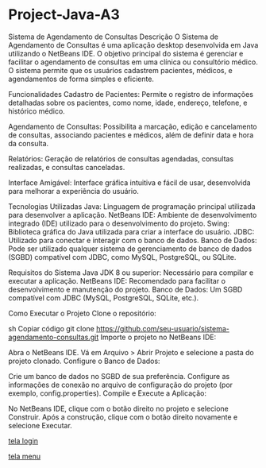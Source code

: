 # Project-Java-A3
Sistema de Agendamento de Consultas
Descrição
O Sistema de Agendamento de Consultas é uma aplicação desktop desenvolvida em Java utilizando o NetBeans IDE. O objetivo principal do sistema é gerenciar e facilitar o agendamento de consultas em uma clínica ou consultório médico. O sistema permite que os usuários cadastrem pacientes, médicos, e agendamentos de forma simples e eficiente.

Funcionalidades
Cadastro de Pacientes: Permite o registro de informações detalhadas sobre os pacientes, como nome, idade, endereço, telefone, e histórico médico.

Agendamento de Consultas: Possibilita a marcação, edição e cancelamento de consultas, associando pacientes e médicos, além de definir data e hora da consulta.

Relatórios: Geração de relatórios de consultas agendadas, consultas realizadas, e consultas canceladas.

Interface Amigável: Interface gráfica intuitiva e fácil de usar, desenvolvida para melhorar a experiência do usuário.

Tecnologias Utilizadas
Java: Linguagem de programação principal utilizada para desenvolver a aplicação.
NetBeans IDE: Ambiente de desenvolvimento integrado (IDE) utilizado para o desenvolvimento do projeto.
Swing: Biblioteca gráfica do Java utilizada para criar a interface do usuário.
JDBC: Utilizado para conectar e interagir com o banco de dados.
Banco de Dados: Pode ser utilizado qualquer sistema de gerenciamento de banco de dados (SGBD) compatível com JDBC, como MySQL, PostgreSQL, ou SQLite.

Requisitos do Sistema
Java JDK 8 ou superior: Necessário para compilar e executar a aplicação.
NetBeans IDE: Recomendado para facilitar o desenvolvimento e manutenção do projeto.
Banco de Dados: Um SGBD compatível com JDBC (MySQL, PostgreSQL, SQLite, etc.).

Como Executar o Projeto
Clone o repositório:

sh
Copiar código
git clone https://github.com/seu-usuario/sistema-agendamento-consultas.git
Importe o projeto no NetBeans IDE:

Abra o NetBeans IDE.
Vá em Arquivo > Abrir Projeto e selecione a pasta do projeto clonado.
Configure o Banco de Dados:

Crie um banco de dados no SGBD de sua preferência.
Configure as informações de conexão no arquivo de configuração do projeto (por exemplo, config.properties).
Compile e Execute a Aplicação:

No NetBeans IDE, clique com o botão direito no projeto e selecione Construir.
Após a construção, clique com o botão direito novamente e selecione Executar.

[tela login](Project-Java-A3/img/telalogin.png)


[tela menu](Project-Java-A3/img/tela1.png)


